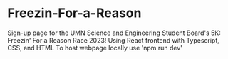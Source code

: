 # Freezin-For-a-Reason
Sign-up page for the UMN Science and Engineering Student Board's 5K: Freezin' For a Reason Race 2023!
Using React frontend with Typescript, CSS, and HTML
To host webpage locally use 'npm run dev'
